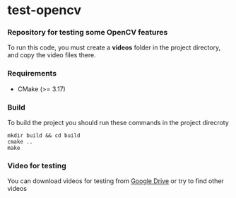 # test-opencv
### Repository for testing some OpenCV features

To run this code, you must create a __videos__ folder in the project directory, and copy the video files there.

### Requirements
* CMake (>= 3.17)

### Build
To build the project you should run these commands in the project direcroty
 
``` 
mkdir build && cd build
cmake ..
make      
```

### Video for testing
You can download videos for testing from [Google Drive](https://drive.google.com/drive/folders/1QCvw9fufMj6-7IXwzUx7f9iFnBar6hsE?usp=sharing) or try to find other videos
